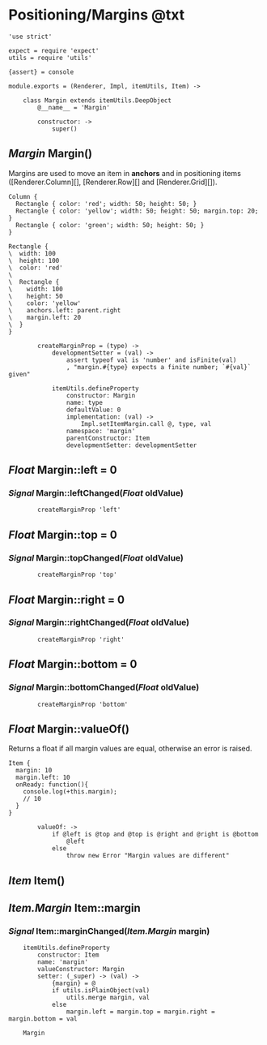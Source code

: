 Positioning/Margins @txt
========================

	'use strict'

	expect = require 'expect'
	utils = require 'utils'

	{assert} = console

	module.exports = (Renderer, Impl, itemUtils, Item) ->

		class Margin extends itemUtils.DeepObject
			@__name__ = 'Margin'

			constructor: ->
				super()

*Margin* Margin()
-----------------

Margins are used to move an item in **anchors** and in positioning items
([Renderer.Column][], [Renderer.Row][] and [Renderer.Grid][]).

```style
Column {
  Rectangle { color: 'red'; width: 50; height: 50; }
  Rectangle { color: 'yellow'; width: 50; height: 50; margin.top: 20; }
  Rectangle { color: 'green'; width: 50; height: 50; }
}
```

```style
Rectangle {
\  width: 100
\  height: 100
\  color: 'red'
\
\  Rectangle {
\    width: 100
\    height: 50
\    color: 'yellow'
\    anchors.left: parent.right
\    margin.left: 20
\  }
}
```

			createMarginProp = (type) ->
				developmentSetter = (val) ->
					assert typeof val is 'number' and isFinite(val)
					, "margin.#{type} expects a finite number; `#{val}` given"

				itemUtils.defineProperty
					constructor: Margin
					name: type
					defaultValue: 0
					implementation: (val) ->
						Impl.setItemMargin.call @, type, val
					namespace: 'margin'
					parentConstructor: Item
					developmentSetter: developmentSetter

*Float* Margin::left = 0
------------------------

### *Signal* Margin::leftChanged(*Float* oldValue)

			createMarginProp 'left'

*Float* Margin::top = 0
-----------------------

### *Signal* Margin::topChanged(*Float* oldValue)

			createMarginProp 'top'

*Float* Margin::right = 0
-------------------------

### *Signal* Margin::rightChanged(*Float* oldValue)

			createMarginProp 'right'

*Float* Margin::bottom = 0
--------------------------

### *Signal* Margin::bottomChanged(*Float* oldValue)

			createMarginProp 'bottom'

*Float* Margin::valueOf()
--------------------------

Returns a float if all margin values are equal, otherwise an error is raised.

```
Item {
  margin: 10
  margin.left: 10
  onReady: function(){
  	console.log(+this.margin);
  	// 10
  }
}
```

			valueOf: ->
				if @left is @top and @top is @right and @right is @bottom
					@left
				else
					throw new Error "Margin values are different"

*Item* Item()
-------------

*Item.Margin* Item::margin
--------------------------

### *Signal* Item::marginChanged(*Item.Margin* margin)

		itemUtils.defineProperty
			constructor: Item
			name: 'margin'
			valueConstructor: Margin
			setter: (_super) -> (val) ->
				{margin} = @
				if utils.isPlainObject(val)
					utils.merge margin, val
				else
					margin.left = margin.top = margin.right = margin.bottom = val

		Margin

